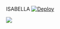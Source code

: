 ISABELLA
[![Deploy](https://www.herokucdn.com/deploy/button.svg)](https://heroku.com/deploy?template=https://github.com/VTheekshana/The-Anki-Vector)
<p align="leaft">
  <img src="https://telegra.ph/file/23b3b4f2fe4a34f783aa2.jpg"'>
</p>
